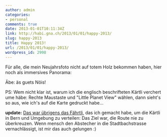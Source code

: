 ```yaml
---
author: admin
categories:
- personal
comments: true
date: 2013-01-01T10:11:34Z
link: http://habi.gna.ch/2013/01/01/happy-2013/
slug: happy-2013
title: Happy 2013!
url: /2013/01/01/happy-2013/
wordpress_id: 2998
---
```


Für alle, die mein Neujahrsfoto nicht auf totem Holz bekommen haben, hier noch als immersives Panorama:



  

Äbe: äs guets Nöis!

PS: Wem nicht klar ist, warum ich die englisch beschrifteten Kärtli verchert ume häbe: Rechte Maustaste und "Little Planet View" wählen, dann sieht's so aus, wie ich's auf die Karte gedruckt habe...

**update:** [Das war übrigens das Fährtli](http://runkeeper.com/user/davidhaberthuer/activity/139072796), das ich gemacht habe, um die Kärtli in Bern und Umgebung zu verteilen: Das Ziel war, die Route nie zu überkreuzen. Wenn mensch den Abstecher in die Stadtbachstrasse vernachlässigt, ist mir das auch gelungen :)
